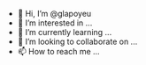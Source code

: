 - 👋 Hi, I’m @glapoyeu
- 👀 I’m interested in ...
- 🌱 I’m currently learning ...
- 💞️ I’m looking to collaborate on ...
- 📫 How to reach me ...

<!---
glapoyeu/glapoyeu is a ✨ special ✨ repository because its `README.md` (this file) appears on your GitHub profile.
You can click the Preview link to take a look at your changes.
--->
